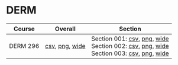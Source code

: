 # DERM

| Course | Overall | Section |
| ------ | ------- | ------- |
| DERM 296 | [csv](https://github.com/UCSD-Historical-Enrollment-Data/2024Spring/blob/main/overall/DERM%20296.csv), [png](https://raw.githubusercontent.com/UCSD-Historical-Enrollment-Data/2024Spring/main/plot_overall/DERM%20296.png), [wide](https://raw.githubusercontent.com/UCSD-Historical-Enrollment-Data/2024Spring/main/plot_overall_wide/DERM%20296.png) | Section 001: [csv](https://github.com/UCSD-Historical-Enrollment-Data/2024Spring/blob/main/section/DERM%20296_001.csv), [png](https://raw.githubusercontent.com/UCSD-Historical-Enrollment-Data/2024Spring/main/plot_section/DERM%20296_001.png), [wide](https://raw.githubusercontent.com/UCSD-Historical-Enrollment-Data/2024Spring/main/plot_section_wide/DERM%20296_001.png)<br>Section 002: [csv](https://github.com/UCSD-Historical-Enrollment-Data/2024Spring/blob/main/section/DERM%20296_002.csv), [png](https://raw.githubusercontent.com/UCSD-Historical-Enrollment-Data/2024Spring/main/plot_section/DERM%20296_002.png), [wide](https://raw.githubusercontent.com/UCSD-Historical-Enrollment-Data/2024Spring/main/plot_section_wide/DERM%20296_002.png)<br>Section 003: [csv](https://github.com/UCSD-Historical-Enrollment-Data/2024Spring/blob/main/section/DERM%20296_003.csv), [png](https://raw.githubusercontent.com/UCSD-Historical-Enrollment-Data/2024Spring/main/plot_section/DERM%20296_003.png), [wide](https://raw.githubusercontent.com/UCSD-Historical-Enrollment-Data/2024Spring/main/plot_section_wide/DERM%20296_003.png) |
